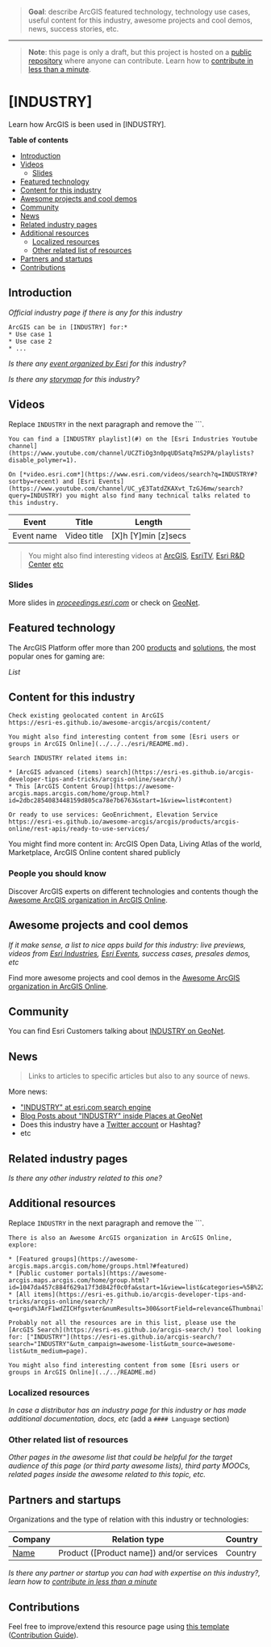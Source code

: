 > **Goal**: describe ArcGIS featured technology, technology use cases, useful content for this industry, awesome projects and cool demos, news, success stories, etc.

---
> **Note**: this page is only a draft, but this project is hosted on a [public repository](https://github.com/hhkaos/awesome-arcgis) where anyone can contribute. Learn how to [contribute in less than a minute](https://github.com/hhkaos/awesome-arcgis/blob/master/CONTRIBUTING.md#contributions).

# [INDUSTRY]

Learn how ArcGIS is been used in [INDUSTRY].

<!-- START doctoc generated TOC please keep comment here to allow auto update -->
<!-- DON'T EDIT THIS SECTION, INSTEAD RE-RUN doctoc TO UPDATE -->
**Table of contents**

- [Introduction](#introduction)
- [Videos](#videos)
  - [Slides](#slides)
- [Featured technology](#featured-technology)
- [Content for this industry](#content-for-this-industry)
- [Awesome projects and cool demos](#awesome-projects-and-cool-demos)
- [Community](#community)
- [News](#news)
- [Related industry pages](#related-industry-pages)
- [Additional resources](#additional-resources)
  - [Localized resources](#localized-resources)
  - [Other related list of resources](#other-related-list-of-resources)
- [Partners and startups](#partners-and-startups)
- [Contributions](#contributions)

<!-- END doctoc generated TOC please keep comment here to allow auto update -->

## Introduction

*Official industry page if there is any for this industry*

```
ArcGIS can be in [INDUSTRY] for:*
* Use case 1
* Use case 2
* ...
```

*Is there any [event organized by Esri](http://events.esri.com/info/index.cfm?fuseaction=EventSearch&slc=true) for this industry?*

*Is there any [storymap](https://storymaps.arcgis.com/en/gallery/) for this industry?*

## Videos

Replace `INDUSTRY` in the next paragraph and remove the \`\`\`.

```
You can find a [INDUSTRY playlist](#) on the [Esri Industries Youtube channel](https://www.youtube.com/channel/UCZTiOg3n0pqUDSatq7mS2PA/playlists?disable_polymer=1).

On [*video.esri.com*](https://www.esri.com/videos/search?q=INDUSTRY#?sortby=recent) and [Esri Events](https://www.youtube.com/channel/UC_yE3TatdZKAXvt_TzGJ6mw/search?query=INDUSTRY) you might also find many technical talks related to this industry.
```

|Event|Title|Length|
|---|---|---|
|Event name|Video title| [X]h [Y]min [z]secs|

> You might also find interesting videos at [ArcGIS](https://www.youtube.com/channel/UCgGDPs8cte-VLJbgpaK4GPw/search?query="INDUSTRY"), [EsriTV](https://www.youtube.com/user/esritv/search?query="INDUSTRY"), [Esri R&D Center](https://www.youtube.com/user/esripdx/search?query="INDUSTRY") [etc](https://esri-es.github.io/awesome-arcgis/esri/#youtube-channels)

### Slides

More slides in [*proceedings.esri.com*](https://www.google.es/search?q=site%3Aproceedings.esri.com+INDUSTRY) or check on [GeoNet](https://community.esri.com/content?query=INDUSTRY&filterID=all~objecttype~objecttype%5Bdocument%5D).

## Featured technology

The ArcGIS Platform offer more than 200 [products](../../../arcgis/products/README.md) and [solutions](https://solutions.arcgis.com/), the most popular ones for gaming are:

*List*

## Content for this industry

```
Check existing geolocated content in ArcGIS
https://esri-es.github.io/awesome-arcgis/arcgis/content/

You might also find interesting content from some [Esri users or groups in ArcGIS Online](../../../esri/README.md).

Search INDUSTRY related items in:

* [ArcGIS advanced (items) search](https://esri-es.github.io/arcgis-developer-tips-and-tricks/arcgis-online/search/)
* This [ArcGIS Content Group](https://awesome-arcgis.maps.arcgis.com/home/group.html?id=2dbc2854083448159d805ca78e7b6763&start=1&view=list#content)

Or ready to use services: GeoEnrichment, Elevation Service
https://esri-es.github.io/awesome-arcgis/arcgis/products/arcgis-online/rest-apis/ready-to-use-services/
```

You might find more content in: ArcGIS Open Data, Living Atlas of the world, Marketplace, ArcGIS Online content shared publicly

### People you should know

Discover ArcGIS experts on different technologies and contents though the [Awesome ArcGIS organization in ArcGIS Online](https://awesome-arcgis.maps.arcgis.com/home/group.html?id=f3807dde35134fb5b5f0cdc9b1b506f0&start=1&view=list#content).

## Awesome projects and cool demos

*If it make sense, a list to nice apps build for this industry: live previews, videos from [Esri Industries](https://www.youtube.com/channel/UCZTiOg3n0pqUDSatq7mS2PA/playlists?disable_polymer=1), [Esri Events](https://www.youtube.com/channel/UC_yE3TatdZKAXvt_TzGJ6mw), success cases, presales demos, etc*

Find more awesome projects and cool demos in the [Awesome ArcGIS organization in ArcGIS Online](https://awesome-arcgis.maps.arcgis.com/home/group.html?id=8cb77aecfb4d49cb8460a97181aa5434&start=1&view=list#content).

## Community

You can find Esri Customers talking about [INDUSTRY on GeoNet](https://community.esri.com/community/industries).

## News

> Links to articles to specific articles but also to any source of news.

More news:

* ["INDUSTRY" at esri.com search engine](https://www.esri.com/en-us/search#/?q=INDUSTRY&v=0&tab=Explore&page=1)
* [Blog Posts about "INDUSTRY" inside Places at GeoNet](https://community.esri.com/content?query=INDUSTRY&filterID=all~objecttype~objecttype%5Bblogpost%5D)
* Does this industry have a [Twitter account](https://github.com/esri-es/awesome-arcgis/tree/master/esri#twitter-accounts) or Hashtag?
* etc

## Related industry pages

*Is there any other industry related to this one?*

## Additional resources

Replace `INDUSTRY` in the next paragraph and remove the \`\`\`.

```
There is also an Awesome ArcGIS organization in ArcGIS Online, explore:

* [Featured groups](https://awesome-arcgis.maps.arcgis.com/home/groups.html?#featured)
* [Public customer portals](https://awesome-arcgis.maps.arcgis.com/home/group.html?id=1047da457c884f629a17f3d842f0c0fa&start=1&view=list&categories=%5B%22%2FCategories%2FIndustries%22%5D#content)
* [All items](https://esri-es.github.io/arcgis-developer-tips-and-tricks/arcgis-online/search/?q=orgid%3ArF1wdZICHfgsvter&numResults=300&sortField=relevance&Thumbnail=generateThumbnail%28elem29&Title=elem.title&Details=%27%3Ca+href%3D%22https%3A%2F%2Fwww.arcgis.com%2Fhome%2Fitem.html%3Fid%3D%27%2Belem.id%2B%27%22+target%3D%22_blank%22%3EDetails%3C%2Fa%3E%27&Type=elem.type&Views=elem.numViews&Snippet=elem.snippet)

Probably not all the resources are in this list, please use the [ArcGIS Search](https://esri-es.github.io/arcgis-search/) tool looking for: ["INDUSTRY"](https://esri-es.github.io/arcgis-search/?search="INDUSTRY"&utm_campaign=awesome-list&utm_source=awesome-list&utm_medium=page).

You might also find interesting content from some [Esri users or groups in ArcGIS Online](../../README.md)
```

### Localized resources

*In case a distributor has an industry page for this industry or has made additional documentation, docs, etc* (add a ```#### Language``` section)

### Other related list of resources

*Other pages in the awesome list that could be helpful for the target audience of this page (or third party awesome lists), third party MOOCs, related pages inside the awesome related to this topic, etc.*

## Partners and startups

Organizations and the type of relation with this industry or technologies:

|Company|Relation type|Country|
|---|---|---|
|[Name](#../../partners/program-members/company/README.md)|Product ([Product name]) and/or services|Country

*Is there any partner or startup you can had with expertise on this industry?, learn how to [contribute in less than a minute](https://github.com/hhkaos/awesome-arcgis/blob/master/CONTRIBUTING.md#contributions)*

## Contributions

Feel free to improve/extend this resource page using [this template](https://github.com/hhkaos/awesome-arcgis/blob/master/templates/INDUSTRY_PAGE_TEMPLATE.md) ([Contribution Guide](https://github.com/hhkaos/awesome-arcgis/blob/master/CONTRIBUTING.md)).
